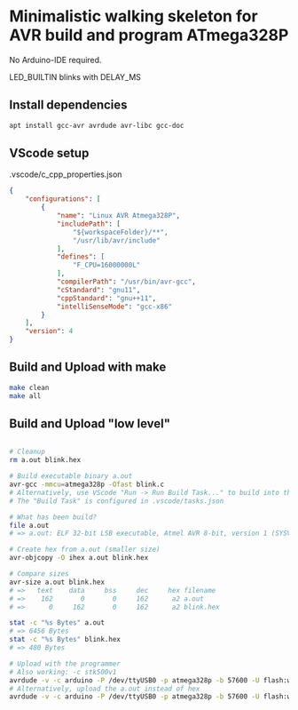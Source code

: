 # Minimalistic walking skeleton for AVR build and program ATmega328P

No Arduino-IDE required. 

LED_BUILTIN blinks with DELAY_MS

## Install dependencies

``` sh
apt install gcc-avr avrdude avr-libc gcc-doc 
```

## VScode setup

.vscode/c_cpp_properties.json
``` json
{
    "configurations": [
        {
            "name": "Linux AVR Atmega328P",
            "includePath": [
                "${workspaceFolder}/**",
                "/usr/lib/avr/include"
            ],
            "defines": [
                "F_CPU=16000000L"
            ],
            "compilerPath": "/usr/bin/avr-gcc",
            "cStandard": "gnu11",
            "cppStandard": "gnu++11",
            "intelliSenseMode": "gcc-x86"
        }
    ],
    "version": 4
}
```

## Build and Upload with make

``` sh
make clean
make all
```

## Build and Upload "low level"

``` sh

# Cleanup
rm a.out blink.hex 

# Build executable binary a.out
avr-gcc -mmcu=atmega328p -Ofast blink.c
# Alternatively, use VScode "Run -> Run Build Task..." to build into the file "blink"
# The "Build Task" is configured in .vscode/tasks.json

# What has been build?
file a.out
# => a.out: ELF 32-bit LSB executable, Atmel AVR 8-bit, version 1 (SYSV), statically linked, with debug_info, not stripped

# Create hex from a.out (smaller size)
avr-objcopy -O ihex a.out blink.hex   

# Compare sizes
avr-size a.out blink.hex 
# =>   text    data     bss     dec     hex filename
# =>    162       0       0     162      a2 a.out
# =>      0     162       0     162      a2 blink.hex

stat -c "%s Bytes" a.out 
# => 6456 Bytes
stat -c "%s Bytes" blink.hex 
# => 480 Bytes

# Upload with the programmer
# Also working: -c stk500v1 
avrdude -v -c arduino -P /dev/ttyUSB0 -p atmega328p -b 57600 -U flash:w:blink.hex:i
# Alternatively, upload the a.out instead of hex
avrdude -v -c arduino -P /dev/ttyUSB0 -p atmega328p -b 57600 -U flash:w:a.out:e
```
